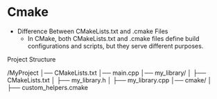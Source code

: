 # Cmake

- Difference Between CMakeLists.txt and .cmake Files
  - In CMake, both CMakeLists.txt and .cmake files define build configurations and scripts, but they serve different purposes.


Project Structure

/MyProject
│── CMakeLists.txt
│── main.cpp
│── my_library/
│   ├── CMakeLists.txt
│   ├── my_library.h
│   ├── my_library.cpp
│── cmake/
│   ├── custom_helpers.cmake
